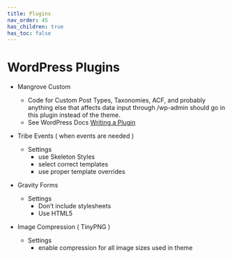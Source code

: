 ```yaml
---
title: Plugins
nav_order: 45
has_children: true
has_toc: false
---
```

# WordPress Plugins

- Mangrove Custom
    - Code for Custom Post Types, Taxonomies, ACF, and probably
    anything else that affects data input through /wp-admin should go in this plugin instead of the theme.
    - See WordPress Docs [Writing a Plugin](https://codex.wordpress.org/Writing_a_Plugin)
- Tribe Events ( when events are needed )
    - Settings
        - use Skeleton Styles
        - select correct templates
        - use proper template overrides

- Gravity Forms
    - Settings
        - Don’t include stylesheets
        - Use HTML5
- Image Compression ( TinyPNG )
    - Settings
        - enable compression for all image sizes used in theme

